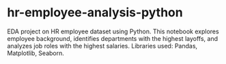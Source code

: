 # hr-employee-analysis-python
EDA project on HR employee dataset using Python.   This notebook explores employee background, identifies departments with the highest layoffs, and analyzes job roles with the highest salaries.   Libraries used: Pandas, Matplotlib, Seaborn.
